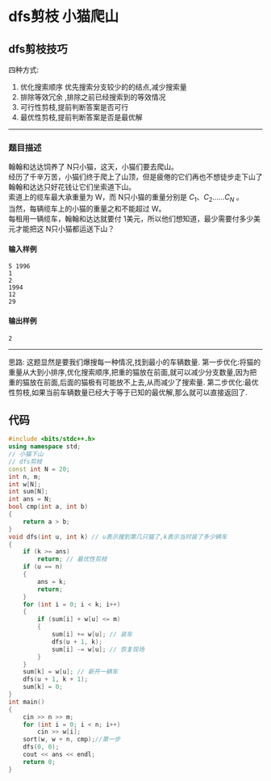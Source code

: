 # dfs剪枝 小猫爬山

## dfs剪枝技巧
四种方式:
1.  优化搜索顺序 优先搜索分支较少的的结点,减少搜索量
2.  排除等效冗余 ,排除之前已经搜索到的等效情况
3. 可行性剪枝,提前判断答案是否可行
4. 最优性剪枝,提前判断答案是否是最优解


---
### 题目描述

翰翰和达达饲养了 N只小猫，这天，小猫们要去爬山。\
经历了千辛万苦，小猫们终于爬上了山顶，但是疲倦的它们再也不想徒步走下山了
翰翰和达达只好花钱让它们坐索道下山。\
索道上的缆车最大承重量为 W，而 N只小猫的重量分别是 $C_1、C_2……C_N$ 。\
当然，每辆缆车上的小猫的重量之和不能超过 W。\
每租用一辆缆车，翰翰和达达就要付 1美元，所以他们想知道，最少需要付多少美元才能把这 N只小猫都运送下山？

#### 输入样例

```
5 1996
1
2
1994
12
29
```

#### 输出样例

```
2
```
---

思路:
这题显然是要我们爆搜每一种情况,找到最小的车辆数量.
第一步优化:将猫的重量从大到小排序,优化搜索顺序,把重的猫放在前面,就可以减少分支数量,因为把重的猫放在前面,后面的猫极有可能放不上去,从而减少了搜索量.
第二步优化:最优性剪枝,如果当前车辆数量已经大于等于已知的最优解,那么就可以直接返回了.



## 代码

```cpp
#include <bits/stdc++.h>
using namespace std;
// 小猫下山
// dfs剪枝
const int N = 20;
int n, m;
int w[N];
int sum[N];
int ans = N;
bool cmp(int a, int b)
{
    return a > b;
}
void dfs(int u, int k) // u表示搜到第几只猫了,k表示当时装了多少辆车
{
    if (k >= ans)
        return; // 最优性剪枝
    if (u == n)
    {
        ans = k;
        return;
    }
    for (int i = 0; i < k; i++)
    {
        if (sum[i] + w[u] <= m)
        {
            sum[i] += w[u]; // 装车
            dfs(u + 1, k);
            sum[i] -= w[u]; // 恢复现场
        }
    }
    sum[k] = w[u]; // 新开一辆车
    dfs(u + 1, k + 1);
    sum[k] = 0;
}
int main()
{
    cin >> n >> m;
    for (int i = 0; i < n; i++)
        cin >> w[i];
    sort(w, w + n, cmp);//第一步
    dfs(0, 0);
    cout << ans << endl;
    return 0;
}
```